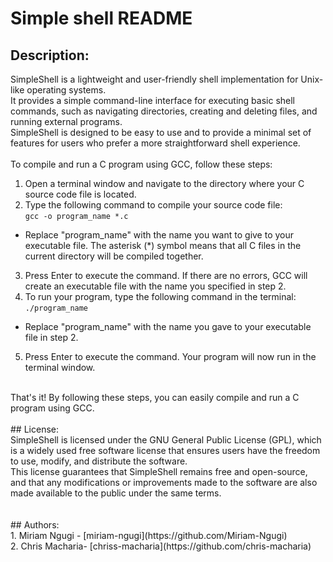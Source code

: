# Simple shell README<br>
## Description:<br> 
SimpleShell is a lightweight and user-friendly shell implementation for Unix-like operating systems. <br>
It provides a simple command-line interface for executing basic shell commands, such as navigating directories, creating and deleting files, and running external programs.<br>
SimpleShell is designed to be easy to use and to provide a minimal set of features for users who prefer a more straightforward shell experience.<br>
<br>
To compile and run a C program using GCC, follow these steps:
<br>
1. Open a terminal window and navigate to the directory where your C source code file is located.<br>
2. Type the following command to compile your source code file:<br>
`gcc -o program_name *.c`<br>
* Replace "program_name" with the name you want to give to your executable file. The asterisk (*) symbol means that all C files in the current directory will be compiled together.<br>
3. Press Enter to execute the command. If there are no errors, GCC will create an executable file with the name you specified in step 2.<br>
4. To run your program, type the following command in the terminal:<br>
`./program_name`<br>
* Replace "program_name" with the name you gave to your executable file in step 2.<br>
5. Press Enter to execute the command. Your program will now run in the terminal window.<br>
<br>
That's it! By following these steps, you can easily compile and run a C program using GCC.<br>
<br>
## License:<br>
SimpleShell is licensed under the GNU General Public License (GPL), which is a widely used free software license that ensures users have the freedom to use, modify, and distribute the software.<br>
This license guarantees that SimpleShell remains free and open-source, and that any modifications or improvements made to the software are also made available to the public under the same terms.<br>
<br>
<br>
## Authors:<br>
1. Miriam Ngugi - [miriam-ngugi](https://github.com/Miriam-Ngugi)<br>
2. Chris Macharia- [chriss-macharia](https://github.com/chris-macharia)
